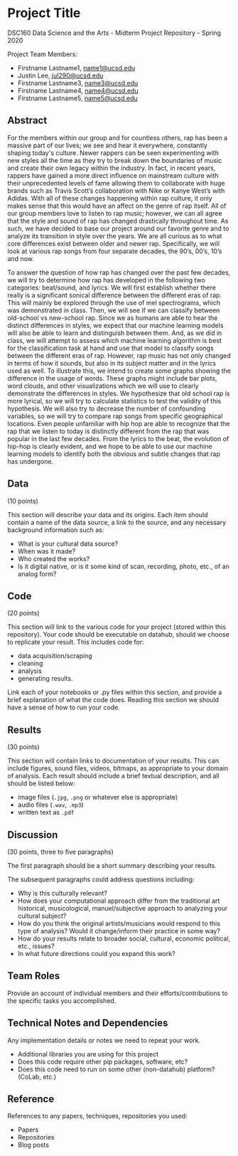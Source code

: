 # Project Title

DSC160 Data Science and the Arts - Midterm Project Repository - Spring 2020

Project Team Members: 
- Firstname Lastname1, name1@ucsd.edu
- Justin Lee, jul290@ucsd.edu
- Firstname Lastname3, name3@ucsd.edu
- Firstname Lastname4, name4@ucsd.edu
- Firstname Lastname5, name5@ucsd.edu

## Abstract

For the members within our group and for countless others, rap has been a massive part of our lives; we see and hear it everywhere, constantly shaping today's culture. Newer rappers can be seen experimenting with new styles all the time as they try to break down the boundaries of music and create their own legacy within the industry. In fact, in recent years, rappers have gained a more direct influence on mainstream culture with their unprecedented levels of fame allowing them to collaborate with huge brands such as Travis Scott’s collaboration with Nike or Kanye West’s with Adidas. With all of these changes happening within rap culture, it only makes sense that this would have an affect on the genre of rap itself. All of our group members love to listen to rap music; however, we can all agree that the style and sound of rap has changed drastically throughout time. As such, we have decided to base our project around our favorite genre and to analyze its transition in style over the years. We are all curious as to what core differences exist between older and newer rap. Specifically, we will look at various rap songs from four separate decades, the 90’s, 00’s, 10’s and now.

To answer the question of how rap has changed over the past few decades, we will try to determine how rap has developed in the following two categories: beat/sound, and lyrics.  We will first establish whether there really is a significant sonical difference between the different eras of rap. This will mainly be explored through the use of mel spectrograms, which was demonstrated in class. Then, we will see if we can classify between old-school vs new-school rap. Since we as humans are able to hear the distinct differences in styles, we expect that our machine learning models will also be able to learn and distinguish between them. And, as we did in class, we will attempt to assess which machine learning algorithm is best for the classification task at hand and use that model to classify songs between the different eras of rap. However, rap music has not only changed in terms of how it sounds, but also in its subject matter and in the lyrics used as well. To illustrate this, we intend to create some graphs showing the difference in the usage of words. These graphs might include bar plots, word clouds, and other visualizations which we will use to clearly demonstrate the differences in styles. We hypothesize that old school rap is more lyrical, so we will try to calculate statistics to test the validity of this hypothesis. We will also try to decrease the number of confounding variables, so we will try to compare rap songs from specific geographical locations. Even people unfamiliar with hip hop are able to recognize that the rap that we listen to today is distinctly different from the rap that was popular in the last few decades. From the lyrics to the beat, the evolution of hip-hop is clearly evident, and we hope to be able to use our machine learning models to identify both the obvious and subtle changes that rap has undergone.


## Data

(10 points) 

This section will describe your data and its origins. Each item should contain a name of the data source, a link to the source, and any necessary background information such as:
- What is your cultural data source? 
- When was it made? 
- Who created the works? 
- Is it digital native, or is it some kind of scan, recording, photo, etc., of an analog form? 

## Code

(20 points)

This section will link to the various code for your project (stored within this repository). Your code should be executable on datahub, should we choose to replicate your result. This includes code for: 

- data acquisition/scraping
- cleaning
- analysis
- generating results. 

Link each of your notebooks or .py files within this section, and provide a brief explanation of what the code does. Reading this section we should have a sense of how to run your code.

## Results

(30 points) 

This section will contain links to documentation of your results. This can include figures, sound files, videos, bitmaps, as appropriate to your domain of analysis. Each result should include a brief textual description, and all should be listed below: 

- image files (`.jpg`, `.png` or whatever else is appropriate)
- audio files (`.wav`, `.mp3`)
- written text as `.pdf`

## Discussion

(30 points, three to five paragraphs)

The first paragraph should be a short summary describing your results.

The subsequent paragraphs could address questions including:
- Why is this culturally relevant?
- How does your computational approach differ from the traditional art historical, musicological, manuel/subjective approach to analyzing your cultural subject? 
- How do you think the original artists/musicians would respond to this type of analysis? Would it change/inform their practice in some way?
- How do your results relate to broader social, cultural, economic political, etc., issues? 
- In what future directions could you expand this work?

## Team Roles

Provide an account of individual members and their efforts/contributions to the specific tasks you accomplished.

## Technical Notes and Dependencies

Any implementation details or notes we need to repeat your work. 
- Additional libraries you are using for this project
- Does this code require other pip packages, software, etc?
- Does this code need to run on some other (non-datahub) platform? (CoLab, etc.)

## Reference

References to any papers, techniques, repositories you used:
- Papers
- Repositories
- Blog posts
